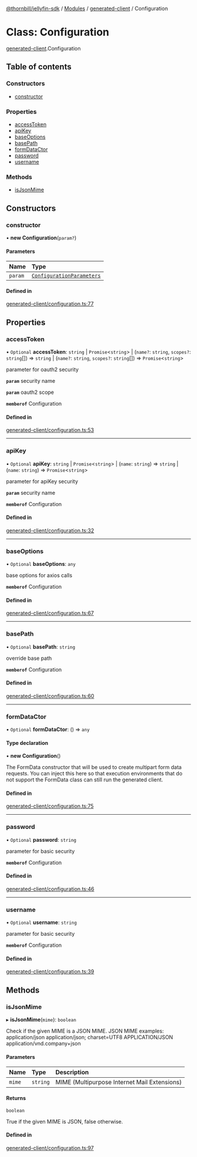[@thornbill/jellyfin-sdk](../README.md) / [Modules](../modules.md) / [generated-client](../modules/generated_client.md) / Configuration

# Class: Configuration

[generated-client](../modules/generated_client.md).Configuration

## Table of contents

### Constructors

- [constructor](generated_client.Configuration.md#constructor)

### Properties

- [accessToken](generated_client.Configuration.md#accesstoken)
- [apiKey](generated_client.Configuration.md#apikey)
- [baseOptions](generated_client.Configuration.md#baseoptions)
- [basePath](generated_client.Configuration.md#basepath)
- [formDataCtor](generated_client.Configuration.md#formdatactor)
- [password](generated_client.Configuration.md#password)
- [username](generated_client.Configuration.md#username)

### Methods

- [isJsonMime](generated_client.Configuration.md#isjsonmime)

## Constructors

### constructor

• **new Configuration**(`param?`)

#### Parameters

| Name | Type |
| :------ | :------ |
| `param` | [`ConfigurationParameters`](../interfaces/generated_client.ConfigurationParameters.md) |

#### Defined in

[generated-client/configuration.ts:77](https://github.com/thornbill/jellyfin-sdk-typescript/blob/c68c853/src/generated-client/configuration.ts#L77)

## Properties

### accessToken

• `Optional` **accessToken**: `string` \| `Promise`<`string`\> \| (`name?`: `string`, `scopes?`: `string`[]) => `string` \| (`name?`: `string`, `scopes?`: `string`[]) => `Promise`<`string`\>

parameter for oauth2 security

**`param`** security name

**`param`** oauth2 scope

**`memberof`** Configuration

#### Defined in

[generated-client/configuration.ts:53](https://github.com/thornbill/jellyfin-sdk-typescript/blob/c68c853/src/generated-client/configuration.ts#L53)

___

### apiKey

• `Optional` **apiKey**: `string` \| `Promise`<`string`\> \| (`name`: `string`) => `string` \| (`name`: `string`) => `Promise`<`string`\>

parameter for apiKey security

**`param`** security name

**`memberof`** Configuration

#### Defined in

[generated-client/configuration.ts:32](https://github.com/thornbill/jellyfin-sdk-typescript/blob/c68c853/src/generated-client/configuration.ts#L32)

___

### baseOptions

• `Optional` **baseOptions**: `any`

base options for axios calls

**`memberof`** Configuration

#### Defined in

[generated-client/configuration.ts:67](https://github.com/thornbill/jellyfin-sdk-typescript/blob/c68c853/src/generated-client/configuration.ts#L67)

___

### basePath

• `Optional` **basePath**: `string`

override base path

**`memberof`** Configuration

#### Defined in

[generated-client/configuration.ts:60](https://github.com/thornbill/jellyfin-sdk-typescript/blob/c68c853/src/generated-client/configuration.ts#L60)

___

### formDataCtor

• `Optional` **formDataCtor**: () => `any`

#### Type declaration

• **new Configuration**()

The FormData constructor that will be used to create multipart form data
requests. You can inject this here so that execution environments that
do not support the FormData class can still run the generated client.

#### Defined in

[generated-client/configuration.ts:75](https://github.com/thornbill/jellyfin-sdk-typescript/blob/c68c853/src/generated-client/configuration.ts#L75)

___

### password

• `Optional` **password**: `string`

parameter for basic security

**`memberof`** Configuration

#### Defined in

[generated-client/configuration.ts:46](https://github.com/thornbill/jellyfin-sdk-typescript/blob/c68c853/src/generated-client/configuration.ts#L46)

___

### username

• `Optional` **username**: `string`

parameter for basic security

**`memberof`** Configuration

#### Defined in

[generated-client/configuration.ts:39](https://github.com/thornbill/jellyfin-sdk-typescript/blob/c68c853/src/generated-client/configuration.ts#L39)

## Methods

### isJsonMime

▸ **isJsonMime**(`mime`): `boolean`

Check if the given MIME is a JSON MIME.
JSON MIME examples:
  application/json
  application/json; charset=UTF8
  APPLICATION/JSON
  application/vnd.company+json

#### Parameters

| Name | Type | Description |
| :------ | :------ | :------ |
| `mime` | `string` | MIME (Multipurpose Internet Mail Extensions) |

#### Returns

`boolean`

True if the given MIME is JSON, false otherwise.

#### Defined in

[generated-client/configuration.ts:97](https://github.com/thornbill/jellyfin-sdk-typescript/blob/c68c853/src/generated-client/configuration.ts#L97)
